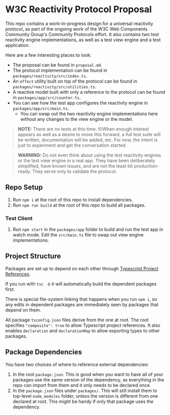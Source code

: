 # W3C Reactivity Protocol Proposal

This repo contains a work-in-progress design for a universal reactivity protocol, as part of the ongoing work of the W3C Web Components Community Group's Community Protocols effort. It also contains two test reactivity engine implementations, as well as a test view engine and a test application.

Here are a few interesting places to look:

* The proposal can be found in `proposal.md`.
* The protocol implementation can be found in `packages/reactivity/src/index.ts`.
* An `effect` utility built on top of the protocol can be found in `packages/reactivity/src/utilities.ts`.
* A reactive model built with only a reference to the protocol can be found in `packages/app/src/counter.ts`.
* You can see how the test app configures the reactivity engine in `packages/app/src/main.ts`.
  * You can swap out the two reactivity engine implementations here without any changes to the view engine or the model.

> **NOTE:** There are no tests at this time. If/When enough interest appears as well as a desire to move this forward, a full test suite will be written, documentation will be added, etc. For now, the intent is just to experiment and get the conversation started.

> **WARNING:** Do not even think about using the test reactivity engines or the test view engine in a real app. They have been deliberately simplified, have known issues, and are not the least bit production-ready. They serve only to validate the protocol.

## Repo Setup

1. Run `npm i` at the root of this repo to install dependencies.
2. Run `npm run build` at the root of this repo to build all packages.

### Test Client

1. Run `npm start` in the `packages/app` folder to build and run the test app in watch mode. Edit the `src/main.ts` file to swap out view engine implementations.

## Project Structure

Packages are set up to depend on each other through [Typescript Project References](https://www.typescriptlang.org/docs/handbook/project-references.html).

If you run with `tsc -b` it will automatically build the dependent packages first.

There is special file-system linking that happens when you run `npm i`, so any edits in dependent packages are immediately seen by packages that depend on them.

All package `tsconfig.json` files derive from the one at root. The root specifies `"composite": true` to allow Typescript project references. It also enables `declaration` and `declarationMap` to allow exporting types to other packages.

## Package Dependencies

You have two choices of where to reference external dependencies:

1. In the root `package.json`. This is good when you want to have all of your packages use the same version of the dependency, as everything in the repo can import from them and it only needs to be declared once.
2. In the `package.json` files under `packages/`. This will still install them to top-level `node_modules` folder, unless the version is different from one declared at root. This might be handy if only that package uses the dependency.